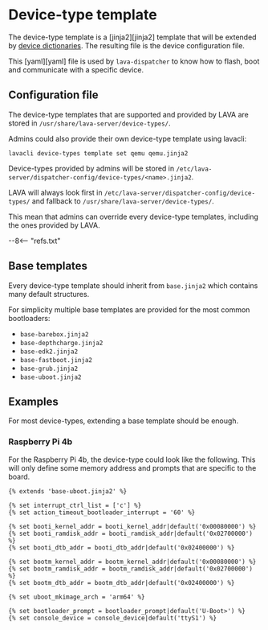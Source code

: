 # Device-type template

The device-type template is a [jinja2][jinja2] template that will be extended
by [device dictionaries](./device-dictionary.md). The resulting file is the
device configuration file.

This [yaml][yaml] file is used by `lava-dispatcher` to know how to flash, boot
and communicate with a specific device.

## Configuration file

The device-type templates that are supported and provided by LAVA are stored
in `/usr/share/lava-server/device-types/`.

Admins could also provide their own device-type template using lavacli:

```shell
lavacli device-types template set qemu qemu.jinja2
```

Device-types provided by admins will be stored in
`/etc/lava-server/dispatcher-config/device-types/<name>.jinja2`.

LAVA will always look first in `/etc/lava-server/dispatcher-config/device-types/` and fallback to `/usr/share/lava-server/device-types/`.

This mean that admins can override every device-type templates, including the
ones provided by LAVA.

--8<-- "refs.txt"

## Base templates

Every device-type template should inherit from `base.jinja2` which contains
many default structures.

For simplicity multiple base templates are provided for the most common bootloaders:

* `base-barebox.jinja2`
* `base-depthcharge.jinja2`
* `base-edk2.jinja2`
* `base-fastboot.jinja2`
* `base-grub.jinja2`
* `base-uboot.jinja2`

## Examples

For most device-types, extending a base template should be enough.

### Raspberry Pi 4b

For the Raspberry Pi 4b, the device-type could look like the following. This
will only define some memory address and prompts that are specific to the board.

```jinja
{% extends 'base-uboot.jinja2' %}

{% set interrupt_ctrl_list = ['c'] %}
{% set action_timeout_bootloader_interrupt = '60' %}

{% set booti_kernel_addr = booti_kernel_addr|default('0x00080000') %}
{% set booti_ramdisk_addr = booti_ramdisk_addr|default('0x02700000') %}
{% set booti_dtb_addr = booti_dtb_addr|default('0x02400000') %}

{% set bootm_kernel_addr = bootm_kernel_addr|default('0x00080000') %}
{% set bootm_ramdisk_addr = bootm_ramdisk_addr|default('0x02700000') %}
{% set bootm_dtb_addr = bootm_dtb_addr|default('0x02400000') %}

{% set uboot_mkimage_arch = 'arm64' %}

{% set bootloader_prompt = bootloader_prompt|default('U-Boot>') %}
{% set console_device = console_device|default('ttyS1') %}
```
